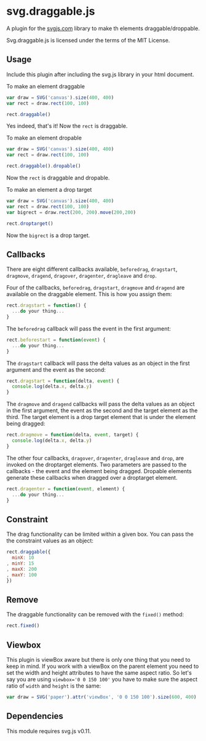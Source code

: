# svg.draggable.js

A plugin for the [svgjs.com](http://svgjs.com) library to make th elements draggable/droppable.

Svg.draggable.js is licensed under the terms of the MIT License.

## Usage
Include this plugin after including the svg.js library in your html document.

To make an element draggable

```javascript
var draw = SVG('canvas').size(400, 400)
var rect = draw.rect(100, 100)

rect.draggable()
```

Yes indeed, that's it! Now the `rect` is draggable.

To make an element dropable

```javascript
var draw = SVG('canvas').size(400, 400)
var rect = draw.rect(100, 100)

rect.draggable().dropable()
```

Now the `rect` is draggable and dropable.

To make an element a drop target

```javascript
var draw = SVG('canvas').size(400, 400)
var rect = draw.rect(100, 100)
var bigrect = draw.rect(200, 200).move(200,200)

rect.droptarget()
```

Now the `bigrect` is a drop target.


## Callbacks
There are eight different callbacks available, `beforedrag`, `dragstart`, `dragmove`, `dragend`, `dragover`, `dragenter`, `dragleave` and `drop`. 

Four of the callbacks, `beforedrag`, `dragstart`, `dragmove` and `dragend` are available on the draggable element. This is how you assign them:

```javascript
rect.dragstart = function() {
  ...do your thing...
}
```

The `beforedrag` callback will pass the event in the first argument:

```javascript
rect.beforestart = function(event) {
  ...do your thing...
}
```

The `dragstart` callback will pass the delta values as an object in the first argument and the event as the second:

```javascript
rect.dragstart = function(delta, event) {
  console.log(delta.x, delta.y)
}
```

The `dragmove` and `dragend` callbacks will pass the delta values as an object in the first argument, the event as the second and the target element as the third. The target element is a drop target element that is under the element being dragged:

```javascript
rect.dragmove = function(delta, event, target) {
  console.log(delta.x, delta.y)
}
```


The other four callbacks, `dragover`, `dragenter`, `dragleave` and `drop`, are invoked on the droptarget elements. Two parameters are passed to the callbacks - the event and the element being dragged. Dropable elements generate these callbacks when dragged over a droptarget element.

```javascript
rect.dragenter = function(event, element) {
  ...do your thing...
}
```


## Constraint
The drag functionality can be limited within a given box. You can pass the the constraint values as an object:

```javascript
rect.draggable({
  minX: 10
, minY: 15
, maxX: 200
, maxY: 100
})
```


## Remove
The draggable functionality can be removed with the `fixed()` method:

```javascript
rect.fixed()
```


## Viewbox
This plugin is viewBox aware but there is only one thing that you need to keep in mind. If you work with a viewBox on the parent element you need to set the width and height attributes to have the same aspect ratio. So let's say you are using `viewbox='0 0 150 100'` you have to make sure the aspect ratio of `width` and `height` is the same:

```javascript
var draw = SVG('paper').attr('viewBox', '0 0 150 100').size(600, 400)
```


## Dependencies
This module requires svg.js v0.11.
